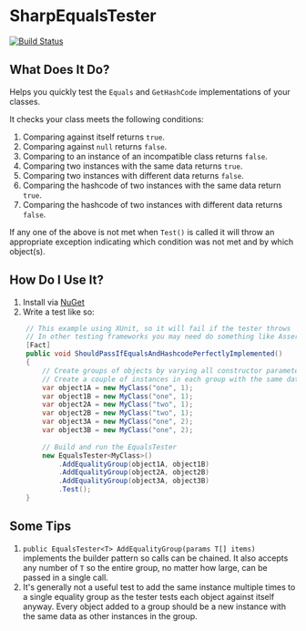 # SharpEqualsTester

[![Build Status](https://travis-ci.org/Choc13/SharpEqualsTester.svg?branch=master)](https://travis-ci.org/Choc13/SharpEqualsTester)

## What Does It Do?
Helps you quickly test the `Equals` and `GetHashCode` implementations of your classes.

It checks your class meets the following conditions:

1. Comparing against itself returns `true`.
2. Comparing against `null` returns `false`.
3. Comparing to an instance of an incompatible class returns `false`.
4. Comparing two instances with the same data returns `true`.
5. Comparing two instances with different data returns `false`.
6. Comparing the hashcode of two instances with the same data return `true`.
7. Comparing the hashcode of two instances with different data returns `false`.

If any one of the above is not met when `Test()` is called it will throw an appropriate exception indicating which condition was not met and by which object(s).

## How Do I Use It?
1. Install via [NuGet](https://www.nuget.org/packages/SharpEqualsTester/)
2. Write a test like so:

```csharp
    // This example using XUnit, so it will fail if the tester throws
    // In other testing frameworks you may need do something like Assert.DoesNotThrow(() => tester.Test());
    [Fact]
    public void ShouldPassIfEqualsAndHashcodePerfectlyImplemented()
    {
        // Create groups of objects by varying all constructor parameters
        // Create a couple of instances in each group with the same data
        var object1A = new MyClass("one", 1);
        var object1B = new MyClass("one", 1);
        var object2A = new MyClass("two", 1);
        var object2B = new MyClass("two", 1);
        var object3A = new MyClass("one", 2);
        var object3B = new MyClass("one", 2);
        
        // Build and run the EqualsTester
        new EqualsTester<MyClass>()
            .AddEqualityGroup(object1A, object1B)
            .AddEqualityGroup(object2A, object2B)
            .AddEqualityGroup(object3A, object3B)
            .Test();
    }
```

## Some Tips
1. `public EqualsTester<T> AddEqualityGroup(params T[] items)` implements the builder pattern so calls can be chained. It also accepts any number of `T` so the entire group, no matter how large, can be passed in a single call.
2. It's generally not a useful test to add the same instance multiple times to a single equality group as the tester tests each object against itself anyway. Every object added to a group should be a new instance with the same data as other instances in the group.
